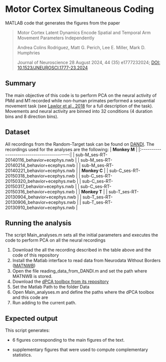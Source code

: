 # Motor Cortex Simultaneous Coding
 MATLAB code that generates the figures from the paper
 
> Motor Cortex Latent Dynamics Encode Spatial and Temporal Arm Movement Parameters Independently
> 
> Andrea Colins Rodriguez, Matt G. Perich, Lee E. Miller, Mark D. Humphries
> 
> Journal of Neuroscience 28 August 2024, 44 (35) e1777232024; [DOI: 10.1523/JNEUROSCI.1777-23.2024](https://www.jneurosci.org/content/44/35/e1777232024)

## Summary

The main objective of this code is to perform PCA on the neural activity of PMd and M1 recorded while non-human primates performed a sequential movement task (see [Lawlor et al,. 2018](https://doi.org/10.1007/s10827-018-0696-6) for a full description of the task). 
Movements and neural activity are binned into 32 conditions (4 duration bins and 8 direction bins). 

## Dataset

All recordings from the Random-Target task can be found on [DANDI](https://dandiarchive.org/dandiset/000688/draft). The recordings used for the analyses are the following:
|                **Monkey M**                |
|:------------------------------------------:|
| sub-M_ses-RT-20140116_behavior+ecephys.nwb |
| sub-M_ses-RT-20140214_behavior+ecephys.nwb |
| sub-M_ses-RT-20140221_behavior+ecephys.nwb |
|                **Monkey C**                |
| sub-C_ses-RT-20150318_behavior+ecephys.nwb |
| sub-C_ses-RT-20150320_behavior+ecephys.nwb |
| sub-C_ses-RT-20150317_behavior+ecephys.nwb |
| sub-C_ses-RT-20150316_behavior+ecephys.nwb |
|                **Monkey T**                |
| sub-T_ses-RT-20130904_behavior+ecephys.nwb |
| sub-T_ses-RT-20130906_behavior+ecephys.nwb |
| sub-T_ses-RT-20130910_behavior+ecephys.nwb |

## Running the analysis

The script Main_analyses.m sets all the initial parameters and executes the code to perform PCA on all the neural recordings

1) Download the all the recording described in the table above and the code of this repository
2) Install the Matlab interface to read data from Neurodata Without Borders ([MATNWB](https://github.com/NeurodataWithoutBorders/matnwb))
3) Open the file reading_data_from_DANDI.m and set the path where MATNWB is stored.
4) Download the [dPCA toolbox from its repository](https://github.com/machenslab/dPCA)
5) Set the Matlab Path to the folder Data
6) Open Main_analyses.m and define the paths where the dPCA toolbox and this code are
7) Run adding to the current path.

## Expected output

This script generates:

- 6 figures corresponding to the main figures of the text.

- supplementary figures that were used to compute complementary statistics.
